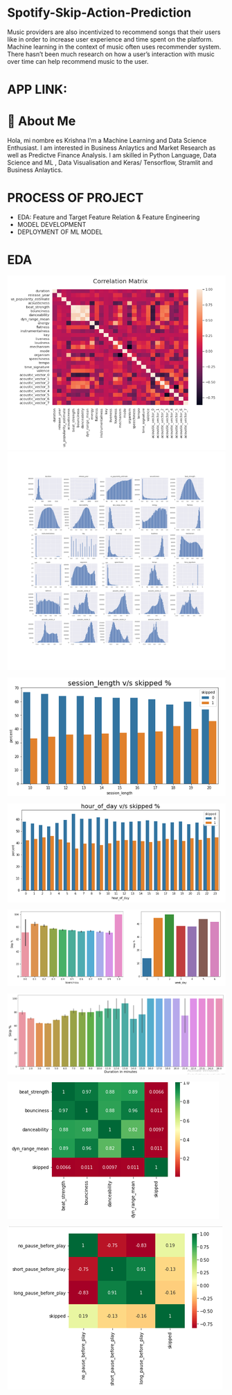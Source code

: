 # Spotify-Skip-Action-Prediction
Music providers are also incentivized to recommend songs that their users like in order to increase user experience and time spent on the platform. Machine learning in the context of music often uses recommender system. There hasn’t been much research on how a user’s interaction with music over time can help recommend music to the user.
# APP LINK:

# 🚀 About Me
Hola, mi nombre es Krishna I'm a Machine Learning and Data Science Enthusiast. I am interested in Business Anlaytics and Market Research as well as Predictve Finance Analysis. I am skilled in Python Language, Data Science and ML , Data Visualisation and Keras/ Tensorflow, Stramlit and Business Anlaytics.
# PROCESS OF PROJECT
* EDA: Feature and Target Feature Relation & Feature Engineering
* MODEL DEVELOPMENT
* DEPLOYMENT OF ML MODEL

# EDA
![Analysis 1](https://github.com/krishnaaxo/Spotify_Skip_Action_Prediction/blob/main/EDA_Images/Features_correlation.png)
![Analysis 1](https://github.com/krishnaaxo/Spotify_Skip_Action_Prediction/blob/main/EDA_Images/Hist_matrix.png)


![Analysis 2](https://github.com/COOLMudi/Data-Scientist-Spotify-Skip-Action-Prediction-/blob/main/Project%20images/2.PNG)

![Analysis 3](https://github.com/COOLMudi/Data-Scientist-Spotify-Skip-Action-Prediction-/blob/main/Project%20images/3.PNG)

![Analysis 4](https://github.com/COOLMudi/Data-Scientist-Spotify-Skip-Action-Prediction-/blob/main/Project%20images/4.PNG)

![Analysis 5](https://github.com/COOLMudi/Data-Scientist-Spotify-Skip-Action-Prediction-/blob/main/Project%20images/5.PNG)

![Feature Engineering 1](https://github.com/COOLMudi/Data-Scientist-Spotify-Skip-Action-Prediction-/blob/main/Project%20images/7.PNG)

![Feature Engineering 2](https://github.com/COOLMudi/Data-Scientist-Spotify-Skip-Action-Prediction-/blob/main/Project%20images/6.PNG)

